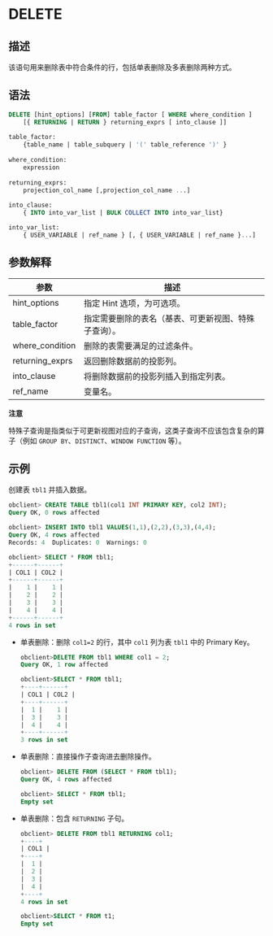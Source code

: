 DELETE 
===========================



描述 
-----------

该语句用来删除表中符合条件的行，包括单表删除及多表删除两种方式。

语法 
-----------

```sql
DELETE [hint_options] [FROM] table_factor [ WHERE where_condition ]
    [{ RETURNING | RETURN } returning_exprs [ into_clause ]]
 
table_factor:
    {table_name | table_subquery | '(' table_reference ')' }
    
where_condition:
    expression
    
returning_exprs:
    projection_col_name [,projection_col_name ...]
 
into_clause: 
    { INTO into_var_list | BULK COLLECT INTO into_var_list}

into_var_list:
    { USER_VARIABLE | ref_name } [, { USER_VARIABLE | ref_name }...]
```



参数解释 
-------------



|       参数        |             描述             |
|-----------------|----------------------------|
| hint_options    | 指定 Hint 选项，为可选项。           |
| table_factor    | 指定需要删除的表名（基表、可更新视图、特殊子查询）。 |
| where_condition | 删除的表需要满足的过滤条件。             |
| returning_exprs | 返回删除数据前的投影列。               |
| into_clause     | 将删除数据前的投影列插入到指定列表。         |
| ref_name        | 变量名。                       |


**注意**



特殊子查询是指类似于可更新视图对应的子查询，这类子查询不应该包含复杂的算子（例如 `GROUP BY`、`DISTINCT`、`WINDOW FUNCTION` 等）。

示例 
-----------

创建表 `tbl1` 并插入数据。

```sql
obclient> CREATE TABLE tbl1(col1 INT PRIMARY KEY, col2 INT);
Query OK, 0 rows affected

obclient> INSERT INTO tbl1 VALUES(1,1),(2,2),(3,3),(4,4);
Query OK, 4 rows affected
Records: 4  Duplicates: 0  Warnings: 0

obclient> SELECT * FROM tbl1;
+------+------+
| COL1 | COL2 |
+------+------+
|    1 |    1 |
|    2 |    2 |
|    3 |    3 |
|    4 |    4 |
+------+------+
4 rows in set
```



* 单表删除：删除 `col1=2` 的行，其中 `col1` 列为表 `tbl1` 中的 Primary Key。

  ```sql
  obclient>DELETE FROM tbl1 WHERE col1 = 2;
  Query OK, 1 row affected
  
  obclient>SELECT * FROM tbl1;
  +----+------+
  | COL1 | COL2 |
  +----+------+
  |  1 |    1 |
  |  3 |    3 |
  |  4 |    4 |
  +----+------+
  3 rows in set
  ```

  




<!-- -->

* 单表删除：直接操作子查询进去删除操作。

  ```sql
  obclient> DELETE FROM (SELECT * FROM tbl1);
  Query OK, 4 rows affected
  
  obclient> SELECT * FROM tbl1;
  Empty set
  ```

  




<!-- -->

* 单表删除：包含 `RETURNING` 子句。

  ```sql
  obclient> DELETE FROM tbl1 RETURNING col1;
  +----+
  | COL1 |
  +----+
  |  1 |
  |  2 |
  |  3 |
  |  4 |
  +----+
  4 rows in set
  
  obclient>SELECT * FROM t1;
  Empty set
  ```

  



